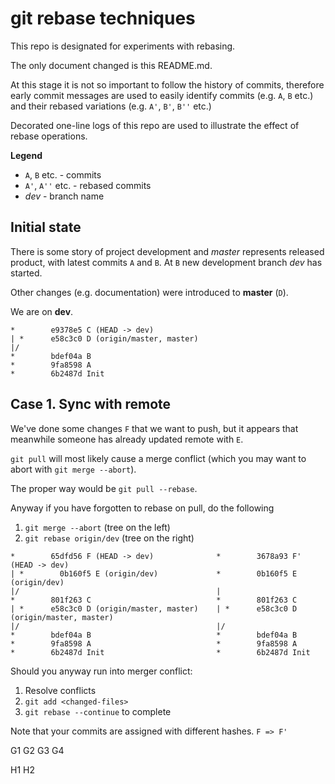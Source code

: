 # git rebase techniques

This repo is designated for experiments with rebasing.

The only document changed is this README.md.

At this stage it is not so important to follow
the history of commits, therefore early commit messages
are used to easily identify commits (e.g. `A`, `B` etc.) 
and their rebased variations (e.g. `A'`, `B'`, `B''` etc.)

Decorated one-line logs of this repo are used to illustrate
the effect of rebase operations.

**Legend**
 * `A`, `B` etc. - commits
 * `A'`, `A''` etc. - rebased commits
 * _dev_ - branch name

## Initial state

There is some story of project development and _master_ represents
released product, with latest commits `A` and `B`. At `B` new development
branch _dev_ has started.

Other changes (e.g. documentation) were introduced to __master__ (`D`).

We are on __dev__.

```
*        e9378e5 C (HEAD -> dev)
| *      e58c3c0 D (origin/master, master)
|/  
*        bdef04a B
*        9fa8598 A
*        6b2487d Init
```

## Case 1. Sync with remote

We've done some changes `F` that we want to push, but it appears that
meanwhile someone has already updated remote with `E`.

`git pull` will most likely cause a merge conflict (which you may want to abort with `git merge --abort`).

The proper way would be `git pull --rebase`.

Anyway if you have forgotten to rebase on pull, do the following 
 1. `git merge --abort` (tree on the left)
 1. `git rebase origin/dev` (tree on the right)

```
*        65dfd56 F (HEAD -> dev)              *        3678a93 F' (HEAD -> dev)
| *        0b160f5 E (origin/dev)             *        0b160f5 E (origin/dev)
|/                                            |
*        801f263 C                            *        801f263 C
| *      e58c3c0 D (origin/master, master)    | *      e58c3c0 D (origin/master, master)
|/                                            |/  
*        bdef04a B                            *        bdef04a B
*        9fa8598 A                            *        9fa8598 A
*        6b2487d Init                         *        6b2487d Init
```

Should you anyway run into merger conflict:
 1. Resolve conflicts
 1. `git add <changed-files>`
 1. `git rebase --continue` to complete
 
Note that your commits are assigned with different hashes. `F => F'`


G1 G2
G3
G4

H1
H2
